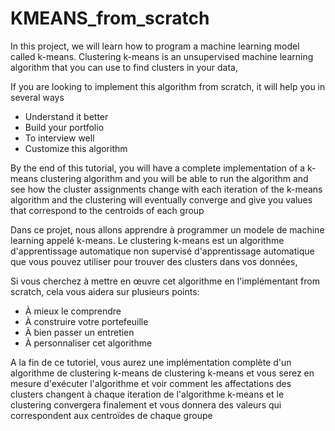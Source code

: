 # KMEANS_from_scratch

In this project, we will learn how to program a machine learning model called k-means. Clustering k-means is an unsupervised machine learning algorithm that you can use to find clusters in your data,

If you are looking to implement this algorithm from scratch, it will help you in several ways

- Understand it better
- Build your portfolio
- To interview well
- Customize this algorithm

By the end of this tutorial, you will have a complete implementation of a k-means clustering algorithm and you will be able to run the algorithm and see how the cluster assignments change with each iteration of the k-means algorithm and the clustering will eventually converge and give you values that correspond to the centroids of each group


Dans ce projet, nous allons apprendre à programmer un modele de machine learning appelé k-means. Le clustering k-means est un algorithme d'apprentissage automatique non supervisé d'apprentissage automatique que vous pouvez utiliser pour trouver des clusters dans vos données,

Si vous cherchez à mettre en œuvre cet algorithme en l'implémentant from scratch, cela vous aidera sur plusieurs points:

- À mieux le comprendre
- À construire votre portefeuille 
- À bien passer un entretien
- À personnaliser cet algorithme

A la fin de ce tutoriel, vous aurez une implémentation complète d'un algorithme de clustering k-means de clustering k-means et vous serez en mesure d'exécuter l'algorithme et voir comment les affectations des clusters changent à chaque iteration de l'algorithme k-means et le clustering convergera finalement et vous donnera des valeurs qui  correspondent aux centroïdes de chaque groupe

